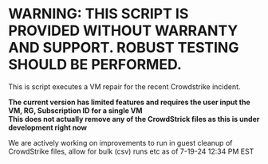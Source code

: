 # WARNING: THIS SCRIPT IS PROVIDED WITHOUT WARRANTY AND SUPPORT. ROBUST TESTING SHOULD BE PERFORMED.

This is script executes a VM repair for the recent Crowdstrike incident.  

**The current version has limited features and requires the user input the VM, RG, Subscription ID for a single VM**  
**This does not actually remove any of the CrowdStrick files as this is under development right now**

We are actively working on improvements to run in guest cleanup of CrowdStrike files, allow for bulk (csv) runs etc as of 7-19-24 12:34 PM EST